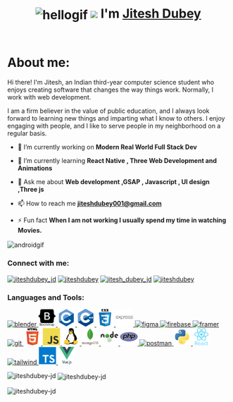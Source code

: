 
 <h1  align="center"> <img align="center" src="https://user-images.githubusercontent.com/67560900/107698101-10797e00-6cda-11eb-8357-b7808d66151a.gif" width="200" alt="hellogif"> <img src="https://raw.githubusercontent.com/ShahriarShafin/ShahriarShafin/main/Assets/hi.gif" width="40"/>  I'm <a href=# target="_blank">Jitesh Dubey</a></h1> 
 <br/>
  <h1>About me:</h1>
  <p align="left">
    Hi there! I'm Jitesh, an Indian third-year computer science student who
    enjoys creating software that changes the way things work. Normally, I
    work with web development. <br /> 
   
   I am a firm believer in the value of public education, and I always look
   forward to learning new things and imparting what I know to others. I
   enjoy engaging with people, and I like to serve people in my neighborhood
   on a regular basis.
  </p>


  - 🔭 I’m currently working on **Modern Real World Full Stack Dev**
    
 - 🌱 I’m currently learning **React Native , Three Web Development and Animations** 
  
  - 💬 Ask me about **Web development ,GSAP , Javascript , UI design ,Three js**
    
  - 📫 How to reach me **jiteshdubey001@gmail.com**
    
 - ⚡ Fun fact **When I am not working I usually spend my time in watching Movies.**
   
  <img align="center"
src="https://camo.githubusercontent.com/9afefcbff89a66b497e623146404d0e0d51fd46d9cd4039f8580a339a2ad9cbc/68747470733a2f2f6d69726f2e6d656469756d2e636f6d2f6d61782f323830302f312a4255376630324c655165454c7a747178613865436d772e676966"
    width="400"
    alt="androidgif"
  />
  <h3 align="left">Connect with me:</h3>
  <p align="left">
    <a href="https://twitter.com/jiteshdubey_jd" target="blank"
      ><img
        align="center"
        src="https://raw.githubusercontent.com/rahuldkjain/github-profile-readme-generator/master/src/images/icons/Social/twitter.svg"
        alt="jiteshdubey_jd"
        height="30"
        width="40"
    /></a>
    <a href="https://linkedin.com/in/jiteshdubey" target="blank"
      ><img
        align="center"
        src="https://raw.githubusercontent.com/rahuldkjain/github-profile-readme-generator/master/src/images/icons/Social/linked-in-alt.svg"
        alt="jiteshdubey"
        height="30"
        width="40"
    /></a>
    <a href="https://instagram.com/jitesh_dubey_jd" target="blank"
      ><img
        align="center"
        src="https://raw.githubusercontent.com/rahuldkjain/github-profile-readme-generator/master/src/images/icons/Social/instagram.svg"
        alt="jitesh_dubey_jd"
        height="30"
        width="40"
    /></a>
    <a href="https://www.codechef.com/users/jiteshdubey" target="blank"
      ><img
        align="center"
        src="https://cdn.jsdelivr.net/npm/simple-icons@3.1.0/icons/codechef.svg"
        alt="jiteshdubey"
        height="30"
        width="40"
    /></a>
  </p>

  <h3 align="left">Languages and Tools:</h3>
  <p align="left">
    <a href="https://www.blender.org/" target="_blank" rel="noreferrer">
      <img
        src="https://download.blender.org/branding/community/blender_community_badge_white.svg"
        alt="blender"
        width="40"
        height="40"
      />
    </a>
    <a href="https://getbootstrap.com" target="_blank" rel="noreferrer">
      <img
        src="https://raw.githubusercontent.com/devicons/devicon/master/icons/bootstrap/bootstrap-plain-wordmark.svg"
        alt="bootstrap"
        width="40"
        height="40"
      />
    </a>
    <a href="https://www.cprogramming.com/" target="_blank" rel="noreferrer">
      <img
        src="https://raw.githubusercontent.com/devicons/devicon/master/icons/c/c-original.svg"
        alt="c"
        width="40"
        height="40"
      />
    </a>
    <a href="https://www.w3schools.com/cpp/" target="_blank" rel="noreferrer">
      <img
        src="https://raw.githubusercontent.com/devicons/devicon/master/icons/cplusplus/cplusplus-original.svg"
        alt="cplusplus"
        width="40"
        height="40"
      />
    </a>
    <a href="https://www.w3schools.com/css/" target="_blank" rel="noreferrer">
      <img
        src="https://raw.githubusercontent.com/devicons/devicon/master/icons/css3/css3-original-wordmark.svg"
        alt="css3"
        width="40"
        height="40"
      />
    </a>
    <a href="https://expressjs.com" target="_blank" rel="noreferrer">
      <img
        src="https://raw.githubusercontent.com/devicons/devicon/master/icons/express/express-original-wordmark.svg"
        alt="express"
        width="40"
        height="40"
      />
    </a>
    <a href="https://www.figma.com/" target="_blank" rel="noreferrer">
      <img
        src="https://www.vectorlogo.zone/logos/figma/figma-icon.svg"
        alt="figma"
        width="40"
        height="40"
      />
    </a>
    <a href="https://firebase.google.com/" target="_blank" rel="noreferrer">
      <img
        src="https://www.vectorlogo.zone/logos/firebase/firebase-icon.svg"
        alt="firebase"
        width="40"
        height="40"
      />
    </a>
    <a href="https://www.framer.com/" target="_blank" rel="noreferrer">
      <img
        src="https://www.vectorlogo.zone/logos/framer/framer-icon.svg"
        alt="framer"
        width="40"
        height="40"
      />
    </a>
    <a href="https://git-scm.com/" target="_blank" rel="noreferrer">
      <img
        src="https://www.vectorlogo.zone/logos/git-scm/git-scm-icon.svg"
        alt="git"
        width="40"
        height="40"
      />
    </a>
    <a href="https://www.w3.org/html/" target="_blank" rel="noreferrer">
      <img
        src="https://raw.githubusercontent.com/devicons/devicon/master/icons/html5/html5-original-wordmark.svg"
        alt="html5"
        width="40"
        height="40"
      />
    </a>
    <a
      href="https://developer.mozilla.org/en-US/docs/Web/JavaScript"
      target="_blank"
      rel="noreferrer"
    >
      <img
        src="https://raw.githubusercontent.com/devicons/devicon/master/icons/javascript/javascript-original.svg"
        alt="javascript"
        width="40"
        height="40"
      />
    </a>
    <a href="https://www.linux.org/" target="_blank" rel="noreferrer">
      <img
        src="https://raw.githubusercontent.com/devicons/devicon/master/icons/linux/linux-original.svg"
        alt="linux"
        width="40"
        height="40"
      />
    </a>
    <a href="https://www.mongodb.com/" target="_blank" rel="noreferrer">
      <img
        src="https://raw.githubusercontent.com/devicons/devicon/master/icons/mongodb/mongodb-original-wordmark.svg"
        alt="mongodb"
        width="40"
        height="40"
      />
    </a>
    <a href="https://nodejs.org" target="_blank" rel="noreferrer">
      <img
        src="https://raw.githubusercontent.com/devicons/devicon/master/icons/nodejs/nodejs-original-wordmark.svg"
        alt="nodejs"
        width="40"
        height="40"
      />
    </a>
    <a href="https://www.php.net" target="_blank" rel="noreferrer">
      <img
        src="https://raw.githubusercontent.com/devicons/devicon/master/icons/php/php-original.svg"
        alt="php"
        width="40"
        height="40"
      />
    </a>
    <a href="https://postman.com" target="_blank" rel="noreferrer">
      <img
        src="https://www.vectorlogo.zone/logos/getpostman/getpostman-icon.svg"
        alt="postman"
        width="40"
        height="40"
      />
    </a>
    <a href="https://www.python.org" target="_blank" rel="noreferrer">
      <img
        src="https://raw.githubusercontent.com/devicons/devicon/master/icons/python/python-original.svg"
        alt="python"
        width="40"
        height="40"
      />
    </a>
    <a href="https://reactjs.org/" target="_blank" rel="noreferrer">
      <img
        src="https://raw.githubusercontent.com/devicons/devicon/master/icons/react/react-original-wordmark.svg"
        alt="react"
        width="40"
        height="40"
      />
    </a>
    <a href="https://tailwindcss.com/" target="_blank" rel="noreferrer">
      <img
        src="https://www.vectorlogo.zone/logos/tailwindcss/tailwindcss-icon.svg"
        alt="tailwind"
        width="40"
        height="40"
      />
    </a>
    <a
      href="https://www.typescriptlang.org/"
      target="_blank"
      rel="noreferrer"
    >
      <img
        src="https://raw.githubusercontent.com/devicons/devicon/master/icons/typescript/typescript-original.svg"
        alt="typescript"
        width="40"
        height="40"
      />
    </a>
    <a href="https://vuejs.org/" target="_blank" rel="noreferrer">
      <img
        src="https://raw.githubusercontent.com/devicons/devicon/master/icons/vuejs/vuejs-original-wordmark.svg"
        alt="vuejs"
        width="40"
        height="40"
      />
    </a>
  </p>

  <p>
    <img
      align="left"
      src="https://github-readme-stats.vercel.app/api/top-langs?username=jiteshdubey-jd&show_icons=true&locale=en&layout=compact"
      alt="jiteshdubey-jd"
    />
  </p>

  <p>
    &nbsp;<img
      align="center"
      src="https://github-readme-stats.vercel.app/api?username=jiteshdubey-jd&show_icons=true&locale=en"
      alt="jiteshdubey-jd"
    />
  </p>

  <p>
    <img
      align="center"
      src="https://github-readme-streak-stats.herokuapp.com/?user=jiteshdubey-jd&"
      alt="jiteshdubey-jd"
    />
  </p>
